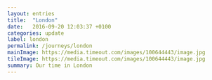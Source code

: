 ```yaml
---
layout: entries
title:  "London"
date:   2016-09-20 12:03:37 +0100
categories: update
label: london
permalink: /journeys/london
mainImage: https://media.timeout.com/images/100644443/image.jpg
tileImage: https://media.timeout.com/images/100644443/image.jpg
summary: Our time in London
---
```

